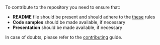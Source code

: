 To contribute to the repository you need to ensure that:

- __README__ file should be present and should adhere to the [these](https://github.com/msc-technology/.github/blob/main/CONTRIBUTING.md#readme-format) rules
- __Code samples__ should be made available, if necessary
- __Presentation__ should be made available, if necessary

In case of doubts, please refer to the [contributing](https://github.com/msc-technology/.github/blob/main/CONTRIBUTING.md) guide.
